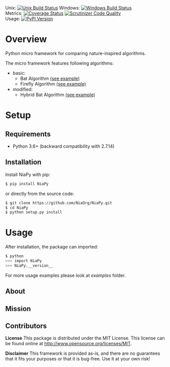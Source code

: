 Unix: [![Unix Build Status](https://img.shields.io/travis/NiaOrg/NiaPy/master.svg)](https://travis-ci.org/NiaOrg/NiaPy) Windows: [![Windows Build Status](https://img.shields.io/appveyor/ci/NiaOrg/NiaPy/master.svg)](https://ci.appveyor.com/project/NiaOrg/NiaPy)<br>Metrics: [![Coverage Status](https://img.shields.io/coveralls/NiaOrg/NiaPy/master.svg)](https://coveralls.io/r/NiaOrg/NiaPy) [![Scrutinizer Code Quality](https://img.shields.io/scrutinizer/g/NiaOrg/NiaPy.svg)](https://scrutinizer-ci.com/g/NiaOrg/NiaPy/?branch=master)<br>Usage: [![PyPI Version](https://img.shields.io/pypi/v/NiaPy.svg)](https://pypi.python.org/pypi/NiaPy)

# Overview

Python micro framework for comparing nature-inspired algorithms.

The micro framework features following algorithms:

- basic:
  - Bat Algorithm [(see example)](examples/run_ba.py)
  - Firefly Algorithm [(see example)](examples/run_fa.py)
- modified:
  - Hybrid Bat Algorithm [(see example)](examples/run_hba.py)

# Setup

## Requirements

* Python 3.6+ (backward compatibility with 2.7.14)

## Installation

Install NiaPy with pip:

```sh
$ pip install NiaPy
```

or directly from the source code:

```sh
$ git clone https://github.com/NiaOrg/NiaPy.git
$ cd NiaPy
$ python setup.py install
```

# Usage

After installation, the package can imported:

```sh
$ python
>>> import NiaPy
>>> NiaPy.__version__
```

For more usage examples please look at *examples* folder.

## About 

## Mission

## Contributors

**License**
This package is distributed under the MIT License. This license can be found online at http://www.opensource.org/licenses/MIT.

**Disclaimer**
This framework is provided as-is, and there are no guarantees that it fits your purposes or that it is bug-free. Use it at your own risk!
